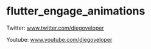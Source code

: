 # flutter_engage_animations

Twitter: www.twitter.com/diegoveloper

Youtube: www.youtube.com/diegoveloper

